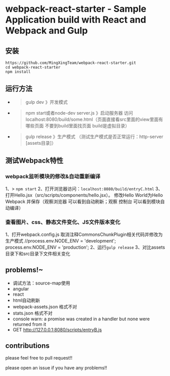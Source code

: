 # webpack-react-starter - Sample Application build with React and Webpack and Gulp

## 安装

```
https://github.com/MingXingTeam/webpack-react-starter.git
cd webpack-react-starter
npm install
```

## 运行方法

+ >gulp dev 》开发模式
+ >npm start或者node-dev server.js 》启动服务器 访问localhost:8080/build/some.html（页面直接看src里面的view里面有哪些页面 不要到build里面找页面
build是虚拟目录）
+ >gulp release 》生产模式
（测试生产模式是否正常运行：http-server [assets目录]）


## 测试Webpack特性

### webpack监听模块的修改&自动重新编译

1、> `npm start`
2、打开浏览器访问：`localhost:8080/build/entryC.html`
3、打开Hello.jsx（src/scripts/components/hello.jsx）。 修改Hello World为Hello Webpack 并保存（观察浏览器 可以看到自动刷新；观察
控制台 可以看到模块自动编译）

### 查看图片、css、静态文件变化、JS文件版本变化

1、打开webpack.config.js 取消注释CommonsChunkPlugin相关代码并修改为生产模式
//process.env.NODE_ENV = 'development';
process.env.NODE_ENV = 'production';
2、运行`gulp release`
3、对比assets目录下和src目录下文件相关变化

## problems!~ 

+ 调试方法：source-map使用
+ angular
+ react
+ html自动刷新
+ webpack-assets.json 格式不对
+ stats.json 格式不对
+ console warn: a promise was created in a handler but none were returned from it
+ GET http://127.0.0.1:8080/scripts/entryB.js


## contributions

please feel free to pull request!!

please open an issue if you have any problems!! 







